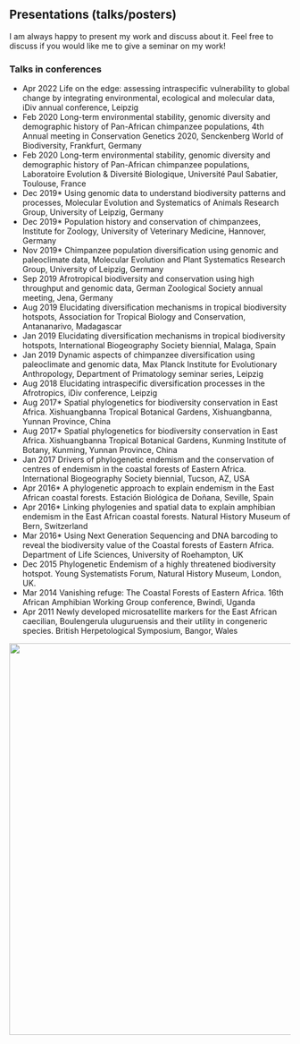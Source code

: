 ## Presentations (talks/posters)

I am always happy to present my work and discuss about it. Feel free to discuss if you would like me to give a seminar on my work!

### Talks in conferences
* Apr 2022	Life on the edge: assessing intraspecific vulnerability to global change by integrating environmental, ecological and molecular data, iDiv annual conference, Leipzig
* Feb 2020	Long-term environmental stability, genomic diversity and demographic history of Pan-African chimpanzee populations, 4th Annual meeting in Conservation Genetics 2020, Senckenberg World of Biodiversity, Frankfurt, Germany
* Feb 2020 	Long-term environmental stability, genomic diversity and demographic history of Pan-African chimpanzee populations, Laboratoire Evolution & Diversité Biologique, Université Paul Sabatier, Toulouse, France
* Dec 2019* 	Using genomic data to understand biodiversity patterns and processes, Molecular Evolution and Systematics of Animals Research Group, University of Leipzig, Germany
* Dec 2019*	Population history and conservation of chimpanzees, Institute for Zoology, University of Veterinary Medicine, Hannover, Germany
* Nov 2019*	Chimpanzee population diversification using genomic and paleoclimate data, Molecular Evolution and Plant Systematics Research Group, University of Leipzig, Germany
* Sep 2019	Afrotropical biodiversity and conservation using high throughput and genomic data, German Zoological Society annual meeting, Jena, Germany
* Aug 2019	Elucidating diversification mechanisms in tropical biodiversity hotspots, Association for Tropical Biology and Conservation, Antananarivo, Madagascar
* Jan 2019	Elucidating diversification mechanisms in tropical biodiversity hotspots, International Biogeography Society biennial, Malaga, Spain
* Jan 2019	Dynamic aspects of chimpanzee diversification using paleoclimate and genomic data, Max Planck Institute for Evolutionary Anthropology, Department of Primatology seminar series, Leipzig
* Aug 2018 	Elucidating intraspecific diversification processes in the Afrotropics, iDiv conference, Leipzig
* Aug 2017*	Spatial phylogenetics for biodiversity conservation in East Africa. Xishuangbanna Tropical Botanical Gardens, Xishuangbanna, Yunnan Province, China
* Aug 2017*	Spatial phylogenetics for biodiversity conservation in East Africa. Xishuangbanna Tropical Botanical Gardens, Kunming Institute of Botany, Kunming, Yunnan Province, China
* Jan 2017  	Drivers of phylogenetic endemism and the conservation of centres of endemism in the coastal forests of Eastern Africa. International Biogeography Society biennial, Tucson, AZ, USA
* Apr 2016*	A phylogenetic approach to explain endemism in the East African coastal forests. Estación Biológica de Doñana, Seville, Spain
* Apr 2016*	Linking phylogenies and spatial data to explain amphibian endemism in the East African coastal forests. Natural History Museum of Bern, Switzerland
* Mar 2016*  	Using Next Generation Sequencing and DNA barcoding to reveal the biodiversity value of the Coastal forests of Eastern Africa. Department of Life Sciences, University of Roehampton, UK
* Dec 2015  	Phylogenetic Endemism of a highly threatened biodiversity hotspot. Young Systematists Forum, Natural History Museum, London, UK. 
* Mar 2014  	Vanishing refuge: The Coastal Forests of Eastern Africa. 16th African Amphibian Working Group conference, Bwindi, Uganda 
* Apr 2011  	Newly developed microsatellite markers for the East African caecilian, Boulengerula uluguruensis and their utility in congeneric species. British Herpetological Symposium, Bangor, Wales 


<img src="https://cd-barratt.github.io/Talk.jpg"  align="center" width="700">
